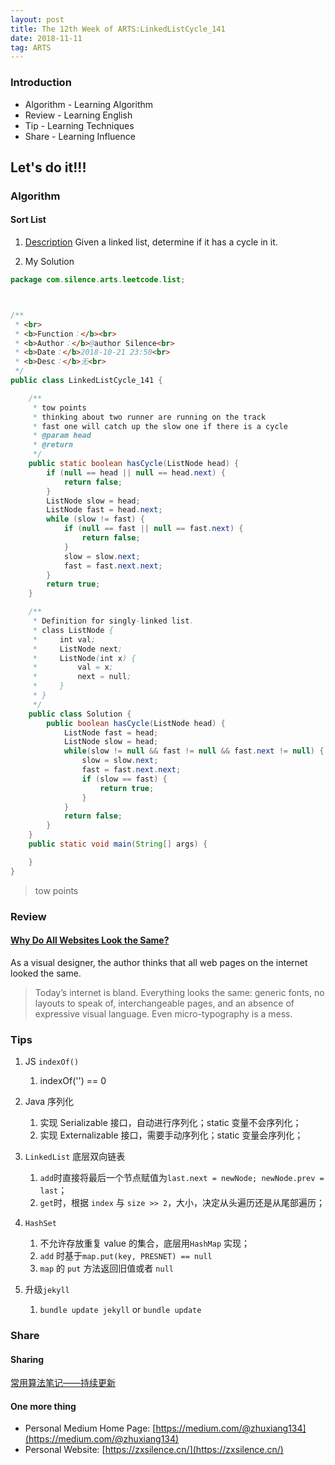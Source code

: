 ```yaml
---
layout: post
title: The 12th Week of ARTS:LinkedListCycle_141
date: 2018-11-11
tag: ARTS
---
```


### Introduction
- Algorithm  - Learning Algorithm
- Review  - Learning English
- Tip - Learning Techniques
- Share - Learning Influence

## Let's do it!!!
### Algorithm
#### Sort List
1. [Description](https://leetcode.com/problems/linked-list-cycle/)
Given a linked list, determine if it has a cycle in it.

2. My Solution

```java
package com.silence.arts.leetcode.list;



/**
 * <br>
 * <b>Function：</b><br>
 * <b>Author：</b>@author Silence<br>
 * <b>Date：</b>2018-10-21 23:50<br>
 * <b>Desc：</b>无<br>
 */
public class LinkedListCycle_141 {

    /**
     * tow points
     * thinking about two runner are running on the track
     * fast one will catch up the slow one if there is a cycle
     * @param head
     * @return
     */
    public static boolean hasCycle(ListNode head) {
        if (null == head || null == head.next) {
            return false;
        }
        ListNode slow = head;
        ListNode fast = head.next;
        while (slow != fast) {
            if (null == fast || null == fast.next) {
                return false;
            }
            slow = slow.next;
            fast = fast.next.next;
        }
        return true;
    }

    /**
     * Definition for singly-linked list.
     * class ListNode {
     *     int val;
     *     ListNode next;
     *     ListNode(int x) {
     *         val = x;
     *         next = null;
     *     }
     * }
     */
    public class Solution {
        public boolean hasCycle(ListNode head) {
            ListNode fast = head;
            ListNode slow = head;
            while(slow != null && fast != null && fast.next != null) {
                slow = slow.next;
                fast = fast.next.next;
                if (slow == fast) {
                    return true;
                }
            }
            return false;
        }
    }
    public static void main(String[] args) {

    }
}

```

> tow points

### Review
#### [Why Do All Websites Look the Same?](https://medium.com/s/story/on-the-visual-weariness-of-the-web-8af1c969ce73)
As a visual designer, the author thinks that all web pages on the internet looked the same.
> Today’s internet is bland. Everything looks the same: generic fonts, no layouts to speak of, interchangeable pages, and an absence of expressive visual language. Even micro-typography is a mess.

### Tips
1. JS `indexOf()`
    1. indexOf('') == 0

2. Java 序列化
    1. 实现 Serializable 接口，自动进行序列化；static 变量不会序列化；
    2. 实现 Externalizable 接口，需要手动序列化；static 变量会序列化；

3. `LinkedList` 底层双向链表
    1. `add`时直接将最后一个节点赋值为`last.next = newNode; newNode.prev = last`；
    2. `get`时，根据 `index` 与 `size >> 2`，大小，决定从头遍历还是从尾部遍历；

4. `HashSet`
    1. 不允许存放重复 value 的集合，底层用`HashMap` 实现；
    2. `add` 时基于`map.put(key, PRESNET) == null`
    3. `map` 的 `put` 方法返回旧值或者 `null`
5. 升级`jekyll`
    1. `bundle update jekyll` or `bundle update`

### Share
#### Sharing
[常用算法笔记——持续更新](https://zxsilence.cn/2018/11/%E5%B8%B8%E7%94%A8%E7%AE%97%E6%B3%95%E7%AC%94%E8%AE%B0/)

#### One more thing
- Personal Medium Home Page: [https://medium.com/@zhuxiang134](https://medium.com/@zhuxiang134)
- Personal Website: [https://zxsilence.cn/](https://zxsilence.cn/)